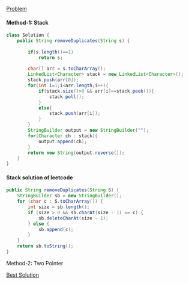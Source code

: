 [Problem](https://leetcode.com/problems/remove-all-adjacent-duplicates-in-string/)

#### Method-1: Stack
```java
class Solution {
    public String removeDuplicates(String s) {
        
        if(s.length()==1)
            return s;
        
        char[] arr = s.toCharArray();
        LinkedList<Character> stack = new LinkedList<Character>();
        stack.push(arr[0]);
        for(int i=1;i<arr.length;i++){
            if(stack.size()>0 && arr[i]==stack.peek()){
                stack.poll();
            }
            else{
                stack.push(arr[i]);
            }
        }
        StringBuilder output = new StringBuilder("");
        for(Character ch : stack){
            output.append(ch);
        }
        return new String(output.reverse());
    }
}
```
#### Stack solution of leetcode

```java
public String removeDuplicates(String S) {
    StringBuilder sb = new StringBuilder();
    for (char c : S.toCharArray()) {
        int size = sb.length();
        if (size > 0 && sb.charAt(size - 1) == c) {
            sb.deleteCharAt(size - 1);
        } else {
            sb.append(c);
        }
    }
    return sb.toString();
}
```

Method-2: Two Pointer


[Best Solution](https://leetcode.com/problems/remove-all-adjacent-duplicates-in-string/discuss/294893/JavaC%2B%2BPython-Two-Pointers-and-Stack-Solution)